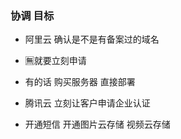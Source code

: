 ### 协调 目标

 - 阿里云 确认是不是有备案过的域名
  - 🈚️就要立刻申请
  - 有的话 购买服务器 直接部署

 - 腾讯云 立刻让客户申请企业认证
  - 开通短信 开通图片云存储 视频云存储
